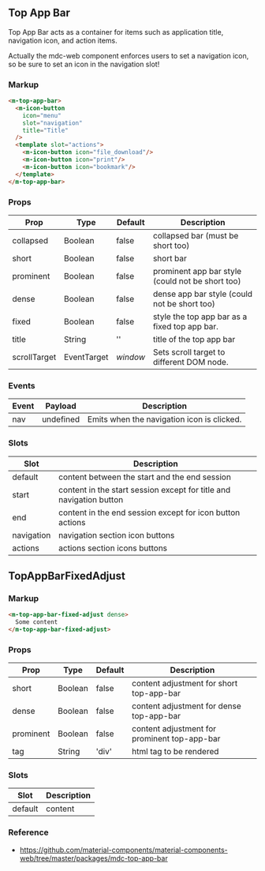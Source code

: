 ## Top App Bar

Top App Bar acts as a container for items such as application title, navigation icon, and action items.

Actually the mdc-web component enforces users to set a navigation icon, so be sure to set an icon
in the navigation slot!

### Markup

```html
<m-top-app-bar>
  <m-icon-button
    icon="menu"
    slot="navigation"
    title="Title"
  />
  <template slot="actions">
    <m-icon-button icon="file_download"/>
    <m-icon-button icon="print"/>
    <m-icon-button icon="bookmark"/>
  </template>
</m-top-app-bar>
```

### Props

| Prop | Type | Default | Description |
|------|------|---------|-------------|
| collapsed | Boolean | false | collapsed bar (must be short too) |
| short | Boolean | false | short bar |
| prominent | Boolean | false | prominent app bar style (could not be short too) |
| dense | Boolean | false | dense app bar style (could not be short too) |
| fixed | Boolean | false | style the top app bar as a fixed top app bar. |
| title | String | '' | title of the top app bar |
| scrollTarget | EventTarget | *window* |  Sets scroll target to different DOM node. |

### Events

| Event | Payload | Description |
|-------|---------|-------------|
| nav | undefined | Emits when the navigation icon is clicked. |

### Slots

| Slot | Description |
|------|-------------|
| default | content between the start and the end session |
| start | content in the start session except for title and navigation button |
| end | content in the end session except for icon button actions |
| navigation | navigation section icon buttons |
| actions | actions section icons buttons |

## TopAppBarFixedAdjust

### Markup

```html
<m-top-app-bar-fixed-adjust dense>
  Some content
</m-top-app-bar-fixed-adjust>
```

### Props

| Prop | Type | Default | Description |
|------|------|---------|-------------|
| short | Boolean | false | content adjustment for short top-app-bar |
| dense | Boolean | false | content adjustment for dense top-app-bar |
| prominent | Boolean | false | content adjustment for prominent top-app-bar |
| tag | String | 'div' | html tag to be rendered |

### Slots

| Slot | Description |
|------|-------------|
| default | content |

### Reference

- https://github.com/material-components/material-components-web/tree/master/packages/mdc-top-app-bar
